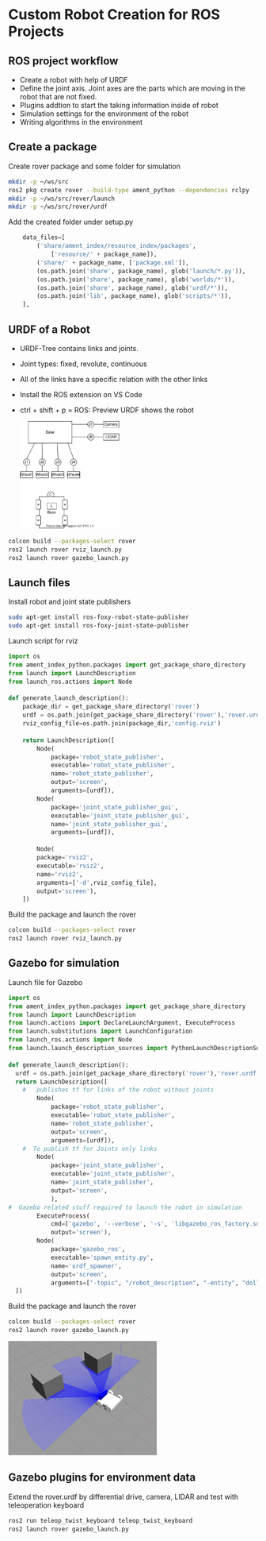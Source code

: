 # Custom Robot Creation for ROS Projects

## ROS project workflow

- Create a robot with help of URDF
- Define the joint axis. Joint axes are the parts which are moving in the robot that are not fixed.
- Plugins addtion to start the taking information inside of robot
- Simulation settings for the environment of the robot
- Writing algorithms in the environment
  


## Create a package

Create rover package and some folder for simulation

```sh
mkdir -p ~/ws/src
ros2 pkg create rover --build-type ament_python --dependencies rclpy
mkdir -p ~/ws/src/rover/launch
mkdir -p ~/ws/src/rover/urdf
```

Add the created folder under setup.py

```py
    data_files=[
        ('share/ament_index/resource_index/packages',
            ['resource/' + package_name]),
        ('share/' + package_name, ['package.xml']),
        (os.path.join('share', package_name), glob('launch/*.py')),
        (os.path.join('share', package_name), glob('worlds/*')),
        (os.path.join('share', package_name), glob('urdf/*')),
        (os.path.join('lib', package_name), glob('scripts/*')),
    ],
```

## URDF of a Robot

- URDF-Tree contains links and joints.
- Joint types: fixed, revolute, continuous
- All of the links have a specific relation with the other links
- Install the ROS extension on VS Code
- ctrl + shift + p = ROS: Preview URDF shows the robot

    <img src="./../utils/drawio/urdf.svg" alt="drawing" width="200"/>

```sh
colcon build --packages-select rover
ros2 launch rover rviz_launch.py 
ros2 launch rover gazebo_launch.py
```

## Launch files

Install robot and joint state publishers

```sh
sudo apt-get install ros-foxy-robot-state-publisher
sudo apt-get install ros-foxy-joint-state-publisher
```

Launch script for rviz
```py
import os
from ament_index_python.packages import get_package_share_directory
from launch import LaunchDescription
from launch_ros.actions import Node

def generate_launch_description():
    package_dir = get_package_share_directory('rover')
    urdf = os.path.join(get_package_share_directory('rover'),'rover.urdf')
    rviz_config_file=os.path.join(package_dir,'config.rviz')

    return LaunchDescription([
        Node(
            package='robot_state_publisher',
            executable='robot_state_publisher',
            name='robot_state_publisher',
            output='screen',
            arguments=[urdf]),
        Node(
            package='joint_state_publisher_gui',
            executable='joint_state_publisher_gui',
            name='joint_state_publisher_gui',
            arguments=[urdf]),

        Node(
        package='rviz2',
        executable='rviz2',
        name='rviz2',
        arguments=['-d',rviz_config_file],
        output='screen'),
    ])
```

Build the package and launch the rover

```sh
colcon build --packages-select rover
ros2 launch rover rviz_launch.py
```

## Gazebo for simulation

Launch file for Gazebo

```py
import os
from ament_index_python.packages import get_package_share_directory
from launch import LaunchDescription
from launch.actions import DeclareLaunchArgument, ExecuteProcess
from launch.substitutions import LaunchConfiguration
from launch_ros.actions import Node
from launch.launch_description_sources import PythonLaunchDescriptionSource

def generate_launch_description():
  urdf = os.path.join(get_package_share_directory('rover'),'rover.urdf')
  return LaunchDescription([
    #   publishes tf for links of the robot without joints
        Node(
            package='robot_state_publisher',
            executable='robot_state_publisher',
            name='robot_state_publisher',
            output='screen',
            arguments=[urdf]),
    #  To publish tf for Joints only links
        Node(
            package='joint_state_publisher',
            executable='joint_state_publisher',
            name='joint_state_publisher',
            output='screen',
            ),
#  Gazebo related stuff required to launch the robot in simulation
        ExecuteProcess(
            cmd=['gazebo', '--verbose', '-s', 'libgazebo_ros_factory.so'],
            output='screen'),
        Node(
            package='gazebo_ros',
            executable='spawn_entity.py',
            name='urdf_spawner',
            output='screen',
            arguments=["-topic", "/robot_description", "-entity", "dolly"])
  ])

```

Build the package and launch the rover

```sh
colcon build --packages-select rover
ros2 launch rover gazebo_launch.py
```

<img src="./../utils/img/rover.png" alt="drawing" width="300"/>

## Gazebo plugins for environment data

Extend the rover.urdf by differential drive, camera, LIDAR and test with teleoperation keyboard

```sh
ros2 run teleop_twist_keyboard teleop_twist_keyboard 
ros2 launch rover gazebo_launch.py
```